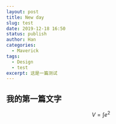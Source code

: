 ```yaml
---
layout: post
title: New day
slug: test
date: 2019-12-18 16:50
status: publish
author: Han
categories: 
  - Maverick
tags:
  - Design
  - test
excerpt: 这是一篇测试
---
```


## 我的第一篇文字

$$V = \int e^2$$


